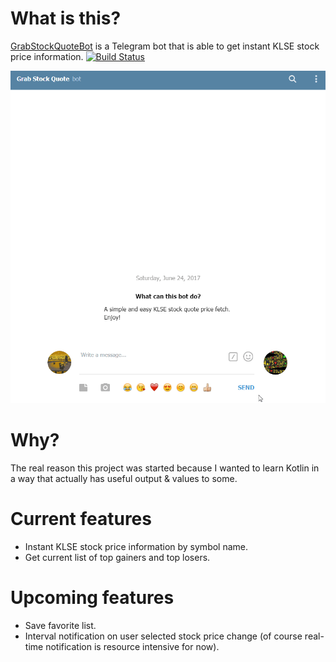 # What is this?
[GrabStockQuoteBot](http://t.me/GrabStockQuoteBot) is a Telegram bot that is able to get instant KLSE stock price information. [![Build Status](https://travis-ci.org/h4ck4life/grabstockquote.svg?branch=master)](https://travis-ci.org/h4ck4life/grabstockquote)

![GrabStockQuote Screen 1](https://github.com/h4ck4life/grabstockquote/blob/master/screenshots/2017-06-24_00-37-37.gif?raw=true)

# Why?
The real reason this project was started because I wanted to learn Kotlin in a way that actually has useful output & values to some.

# Current features
* Instant KLSE stock price information by symbol name.
* Get current list of top gainers and top losers.

# Upcoming features
* Save favorite list. 
* Interval notification on user selected stock price change (of course real-time notification is resource intensive for now).